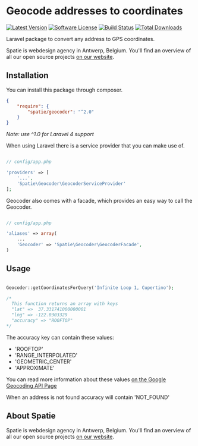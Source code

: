 # Geocode addresses to coordinates

[![Latest Version](https://img.shields.io/github/release/spatie/geocoder.svg?style=flat-square)](https://github.com/spatie/geocoder/releases)
[![Software License](https://img.shields.io/badge/license-MIT-brightgreen.svg?style=flat-square)](LICENSE.md)
[![Build Status](https://img.shields.io/travis/spatie/geocoder/master.svg?style=flat-square)](https://travis-ci.org/spatie/geocoder)
[![Total Downloads](https://img.shields.io/packagist/dt/spatie/geocoder.svg?style=flat-square)](https://packagist.org/packages/spatie/geocoder)

Laravel package to convert any address to GPS coordinates.

Spatie is webdesign agency in Antwerp, Belgium. You'll find an overview of all our open source projects [on our website](https://spatie.be/opensource).

## Installation

You can install this package through composer.

```json
{
    "require": {
		"spatie/geocoder": "^2.0"
	}
}
```

*Note: use ^1.0 for Laravel 4 support*

When using Laravel there is a service provider that you can make use of.

```php

// config/app.php

'providers' => [
    '...',
    'Spatie\Geocoder\GeocoderServiceProvider'
];
```

Geocoder also comes with a facade, which provides an easy way to call the Geocoder.


```php

// config/app.php

'aliases' => array(
	...
	'Geocoder' => 'Spatie\Geocoder\GeocoderFacade',
)
```

## Usage

```php

Geocoder::getCoordinatesForQuery('Infinite Loop 1, Cupertino');

/* 
  This function returns an array with keys
  "lat" =>  37.331741000000001
  "lng" => -122.0303329
  "accuracy" => "ROOFTOP"
*/
```

The accuracy key can contain these values:
- 'ROOFTOP'
- 'RANGE_INTERPOLATED'
- 'GEOMETRIC_CENTER'
- 'APPROXIMATE'

You can read more information about these values [on the Google Geocoding API Page](https://developers.google.com/maps/documentation/geocoding/ "Google Geocoding API")

When an address is not found accuracy will contain 'NOT_FOUND'

## About Spatie
Spatie is webdesign agency in Antwerp, Belgium. You'll find an overview of all our open source projects [on our website](https://spatie.be/opensource).

